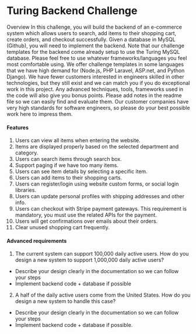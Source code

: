 # Turing Backend Challenge
Overview
In this challenge, you will build the backend of an e-commerce system which allows users to search, add items to their shopping cart, create orders, and checkout successfully.
Given a database in MySQL (Github), you will need to implement the backend. Note that our challenge templates for the backend come already setup to use the Turing MySQL database.
Please feel free to use whatever frameworks/languages you feel most comfortable using. We offer challenge templates in some languages that we have high demand for (Node.js, PHP Laravel, ASP.net, and Python Django). We have fewer customers interested in engineers skilled in other technologies, but they still exist and we can match you if you do exceptional work in this project.
Any advanced techniques, tools, frameworks used in the code will also give you bonus points. Please add notes in the readme file so we can easily find and evaluate them.
Our customer companies have very high standards for software engineers, so please do your best possible work here to impress them.

#### Features
1. Users can view all items when entering the website.
2. Items are displayed properly based on the selected department and category.
3. Users can search items through search box.
4. Support paging if we have too many items.
5. Users can see item details by selecting a specific item.
6. Users can add items to their shopping carts.
7. Users can register/login using website custom forms, or social login libraries.
8. Users can update personal profiles with shipping addresses and other info.
9. Users can checkout with Stripe payment gateways. This requirement is mandatory, you must use the related APIs for the payment.
10. Users will get confirmations over emails about their orders.
11. Clear unused shopping cart frequently.

#### Advanced requirements
1. The current system can support 100,000 daily active users. How do you design a new system to support 1,000,000 daily active users?
- Describe your design clearly in the documentation so we can follow your steps
- Implement backend code + database if possible
2. A half of the daily active users come from the United States. How do you design a new system to handle this case?
- Describe your design clearly in the documentation so we can follow your steps
- Implement backend code + database if possible.


